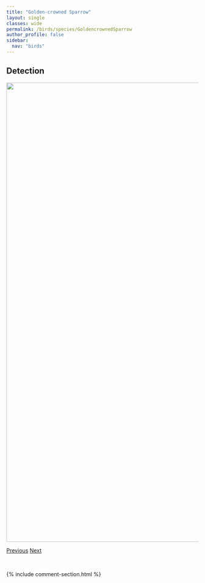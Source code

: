 ```yaml
---
title: "Golden-crowned Sparrow"
layout: single
classes: wide
permalink: /birds/species/GoldencrownedSparrow
author_profile: false
sidebar:
  nav: "birds"
---
```


<h2>Detection</h2>

<a href="https://drive.google.com/uc?export=view&id=1Ge_Y1IDaoe-JEIkTQiL3qfqc4Lcji37Y">
<img src="https://drive.google.com/uc?export=view&id=1Ge_Y1IDaoe-JEIkTQiL3qfqc4Lcji37Y" height = "1200" width = "800">
</a>

<a href="/DevelopmentWebsite/birds/species/GraycrownedRosyFinch" class="pagination--pager" title="Gray-crowned Rosy-Finch">Previous</a> <a href="/DevelopmentWebsite/birds/species/GreatGrayOwl" class="pagination--pager" title="Great Gray Owl">Next</a>

<p>&nbsp;</p>

{% include comment-section.html %}

